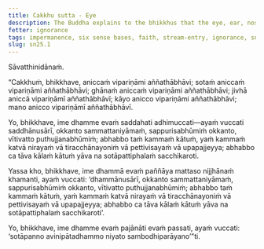 ```yaml
---
title: Cakkhu sutta - Eye
description: The Buddha explains to the bhikkhus that the eye, ear, nose, tongue, body, and mind are impermanent, changing, and becoming otherwise. One who has faith and conviction in these phenomena is called a faith-follower, one who has entered the fixed course of rightness, entered the plane of awakened beings, and is incapable of performing an action that would lead to rebirth in lower realms.
fetter: ignorance
tags: impermanence, six sense bases, faith, stream-entry, ignorance, sn, sn22-34, sn25
slug: sn25.1
---
```


Sāvatthinidānaṁ.

“Cakkhuṁ, bhikkhave, aniccaṁ vipariṇāmi aññathābhāvi; sotaṁ aniccaṁ vipariṇāmi aññathābhāvi; ghānaṁ aniccaṁ vipariṇāmi aññathābhāvi; jivhā aniccā vipariṇāmī aññathābhāvī; kāyo anicco vipariṇāmi aññathābhāvi; mano anicco vipariṇāmī aññathābhāvī.

Yo, bhikkhave, ime dhamme evaṁ saddahati adhimuccati—ayaṁ vuccati saddhānusārī, okkanto sammattaniyāmaṁ, sappurisabhūmiṁ okkanto, vītivatto puthujjanabhūmiṁ; abhabbo taṁ kammaṁ kātuṁ, yaṁ kammaṁ katvā nirayaṁ vā tiracchānayoniṁ vā pettivisayaṁ vā upapajjeyya; abhabbo ca tāva kālaṁ kātuṁ yāva na sotāpattiphalaṁ sacchikaroti.

Yassa kho, bhikkhave, ime dhammā evaṁ paññāya mattaso nijjhānaṁ khamanti, ayaṁ vuccati: ‘dhammānusārī, okkanto sammattaniyāmaṁ, sappurisabhūmiṁ okkanto, vītivatto puthujjanabhūmiṁ; abhabbo taṁ kammaṁ kātuṁ, yaṁ kammaṁ katvā nirayaṁ vā tiracchānayoniṁ vā pettivisayaṁ vā upapajjeyya; abhabbo ca tāva kālaṁ kātuṁ yāva na sotāpattiphalaṁ sacchikaroti’.

Yo, bhikkhave, ime dhamme evaṁ pajānāti evaṁ passati, ayaṁ vuccati: ‘sotāpanno avinipātadhammo niyato sambodhiparāyano’”ti.
